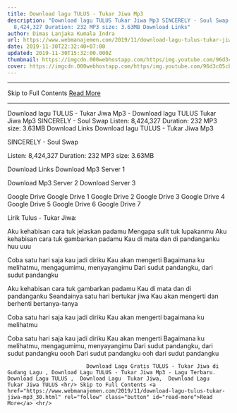 ```yaml
---
title: Download lagu TULUS - Tukar Jiwa Mp3
description: "Download lagu TULUS Tukar Jiwa Mp3 SINCERELY - Soul Swap Listen:
  8,424,327 Duration: 232 MP3 size: 3.63MB Download Links"
author: Dimas Lanjaka Kumala Indra
url: https://www.webmanajemen.com/2019/11/download-lagu-tulus-tukar-jiwa-mp3_30.html
date: 2019-11-30T22:32:40+07:00
updated: 2019-11-30T15:32:00.000Z
thumbnail: https://imgcdn.000webhostapp.com/https/img.youtube.com/96d3c05cb6889296a3b0d65f48d34c24.jpeg
cover: https://imgcdn.000webhostapp.com/https/img.youtube.com/96d3c05cb6889296a3b0d65f48d34c24.jpeg
---
```


<hr/> Skip to Full Contents <a href="https://www.webmanajemen.com/2019/11/download-lagu-tulus-tukar-jiwa-mp3_30.html" rel="follow" class="button" id="read-more">Read More</a> <hr/> Download lagu TULUS - Tukar Jiwa Mp3 - Download lagu TULUS Tukar Jiwa Mp3 SINCERELY - Soul Swap Listen: 8,424,327 Duration: 232 MP3 size: 3.63MB Download Links Download lagu TULUS - Tukar Jiwa Mp3

  SINCERELY - Soul Swap 

  Listen: 8,424,327 
  Duration: 232 
  MP3 size: 3.63MB 

  Download Links 
  Download Mp3 Server 1 

  Download Mp3 Server 2 
  Download Server 3 


  Google Drive   Google Drive 1 
  Google Drive 2 
  Google Drive 3 
  Google Drive 4 
  Google Drive 5 
  Google Drive 6 
  Google Drive 7 


                             
Lirik Tulus - Tukar Jiwa:
                             
Aku kehabisan cara tuk jelaskan padamu
  Mengapa sulit tuk lupakanmu
  Aku kehabisan cara tuk gambarkan padamu
  Kau di mata dan di pandanganku huu uuu
  
  Coba satu hari saja kau jadi diriku
  Kau akan mengerti
  Bagaimana ku melihatmu, mengagumimu, menyayangimu
  Dari sudut pandangku, dari sudut pandangku
  
  Aku kehabisan cara tuk gambarkan padamu
  Kau di mata dan di pandanganku
  Seandainya satu hari bertukar jiwa
  Kau akan mengerti dan berhenti bertanya-tanya
  
  Coba satu hari saja kau jadi diriku
  Kau akan mengerti bagaimana ku melihatmu
  
  Coba satu hari saja kau jadi diriku
  Kau akan mengerti
  Bagaimana ku melihatmu, mengagumimu, menyayangimu
  Dari sudut pandangku, dari sudut pandangku oooh
  Dari sudut pandangku ooh dari sudut pandangku                                 
                                 
                             Download Lagu Gratis TULUS - Tukar Jiwa di Gudang Lagu , Download Lagu TULUS - Tukar Jiwa Mp3 - Lagu Terbaru.                                                         Download Lagu TULUS ,  Download Lagu  Tukar Jiwa,  Download Lagu  Tukar Jiwa TULUS <hr/> Skip to Full Contents <a href="https://www.webmanajemen.com/2019/11/download-lagu-tulus-tukar-jiwa-mp3_30.html" rel="follow" class="button" id="read-more">Read More</a> <hr/>